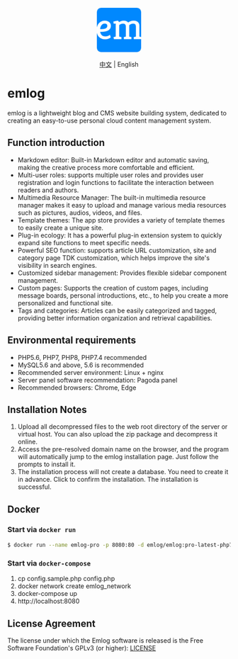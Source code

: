 <p align="center">
  <img src="./admin/views/images/logo.png" width=100 />
</p>

<p align="center">
  <a href="./README.zh.md">中文</a> | English
</p>

# emlog

emlog is a lightweight blog and CMS website building system, dedicated to creating an easy-to-use personal cloud content management system.

## Function introduction

- Markdown editor: Built-in Markdown editor and automatic saving, making the creative process more comfortable and efficient.
- Multi-user roles: supports multiple user roles and provides user registration and login functions to facilitate the interaction between readers and authors.
- Multimedia Resource Manager: The built-in multimedia resource manager makes it easy to upload and manage various media resources such as pictures, audios, videos, and files.
- Template themes: The app store provides a variety of template themes to easily create a unique site.
- Plug-in ecology: It has a powerful plug-in extension system to quickly expand site functions to meet specific needs.
- Powerful SEO function: supports article URL customization, site and category page TDK customization, which helps improve the site's visibility in search engines.
- Customized sidebar management: Provides flexible sidebar component management.
- Custom pages: Supports the creation of custom pages, including message boards, personal introductions, etc., to help you create a more personalized and functional site.
- Tags and categories: Articles can be easily categorized and tagged, providing better information organization and retrieval capabilities.

## Environmental requirements

* PHP5.6, PHP7, PHP8, PHP7.4 recommended
* MySQL5.6 and above, 5.6 is recommended
* Recommended server environment: Linux + nginx
* Server panel software recommendation: Pagoda panel
* Recommended browsers: Chrome, Edge

## Installation Notes

1. Upload all decompressed files to the web root directory of the server or virtual host. You can also upload the zip package and decompress it online.
2. Access the pre-resolved domain name on the browser, and the program will automatically jump to the emlog installation page. Just follow the prompts to install it.
3. The installation process will not create a database. You need to create it in advance. Click to confirm the installation. The installation is successful.

## Docker

### Start via `docker run`

```bash
$ docker run --name emlog-pro -p 8080:80 -d emlog/emlog:pro-latest-php7.4-apache
```

### Start via `docker-compose`

1. cp config.sample.php config.php
2. docker network create emlog_network
3. docker-compose up
4. http://localhost:8080

## License Agreement

The license under which the Emlog software is released is the Free Software Foundation's GPLv3 (or higher): [LICENSE](/license.txt)
